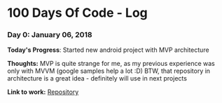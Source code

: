 # 100 Days Of Code - Log

### Day 0: January 06, 2018

**Today's Progress**: Started new android project with MVP architecture

**Thoughts:** MVP is quite strange for me, as my previous experience was only with MVVM (google samples help a lot :D)
BTW, that repository in architecture is a great idea - definitely will use in next projects

**Link to work:** [Repository](https://github.com/AndrewHamster/todo-app-mvp)
